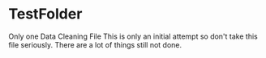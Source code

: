 # TestFolder
Only one Data Cleaning File
This is only an initial attempt so don't take this file seriously.
There are a lot of things still not done.
